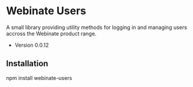 Webinate Users
===============

A small library providing utility methods for logging in and managing users accross the Webinate product range.

* Version 0.0.12

## Installation

  npm install webinate-users